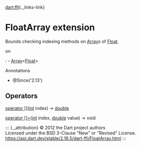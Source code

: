 [dart:ffi](../dart-ffi/dart-ffi-library){._links-link}

FloatArray extension
====================

Bounds checking indexing methods on [Array](array-class)s of
[Float](float-class).

on

:   -   [Array](array-class)\<[Float](float-class)\>

Annotations

-   \@Since(\'2.13\')

Operators
---------

[operator \[\]](floatarray/operator_get)([int](../dart-core/int-class)
index) → [double](../dart-core/double-class)

[operator \[\]=](floatarray/operator_put)([int](../dart-core/int-class)
index, [double](../dart-core/double-class) value) → void

::: {._attribution}
© 2012 the Dart project authors\
Licensed under the BSD 3-Clause \"New\" or \"Revised\" License.\
<https://api.dart.dev/stable/2.18.5/dart-ffi/FloatArray.html>
:::
